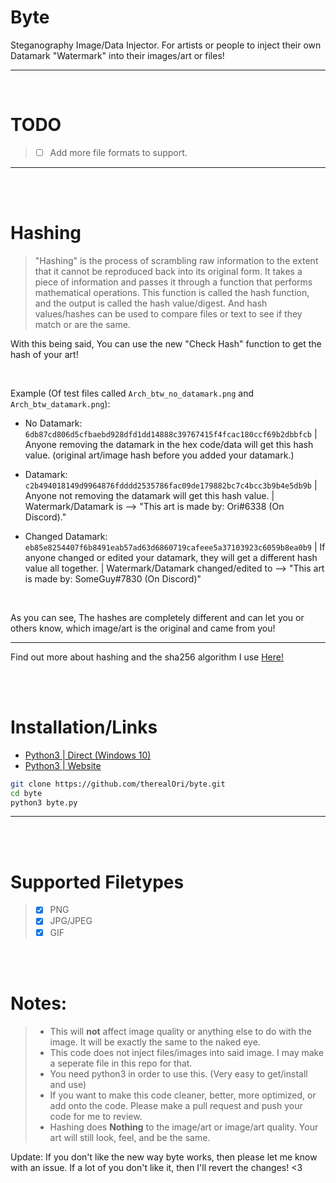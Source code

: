 # Byte
Steganography Image/Data Injector. For artists or people to inject their own Datamark "Watermark" into their images/art or files!
__ __
<br />

# TODO
> - [ ] Add more file formats to support.
__ __

<br />
<br />

# Hashing
> "Hashing" is the process of scrambling raw information to the extent that it cannot be reproduced back into its original form. It takes a piece of information and passes it through a function that performs mathematical operations. This function is called the hash function, and the output is called the hash value/digest. And hash values/hashes can be used to compare files or text to see if they match or are the same.

With this being said, You can use the new "Check Hash" function to get the hash of your art!

 <br />

Example (Of test files called `Arch_btw_no_datamark.png` and `Arch_btw_datamark.png`):
 - No Datamark: `6db87cd806d5cfbaebd928dfd1dd14888c39767415f4fcac180ccf69b2dbbfcb` | Anyone removing the datamark in the hex code/data will get this hash value. (original art/image hash before you added your datamark.)
 
- Datamark: `c2b494018149d9964876fdddd2535786fac09de179882bc7c4bcc3b9b4e5db9b` | Anyone not removing the datamark will get this hash value. | Watermark/Datamark is --> "This art is made by: Ori#6338 (On Discord)."

- Changed Datamark: `eb85e8254407f6b8491eab57ad63d6860719cafeee5a37103923c6059b8ea0b9` | If anyone changed or edited your datamark, they will get a different hash value all together. | Watermark/Datamark changed/edited to --> "This art is made by: SomeGuy#7830 (On Discord)"

 <br />

As you can see, The hashes are completely different and can let you or others know, which image/art is the original and came from you!
__ __

Find out more about hashing and the sha256 algorithm I use [Here!](https://www.simplilearn.com/tutorials/cyber-security-tutorial/sha-256-algorithm)



<br />
<br />

# Installation/Links
- [Python3 | Direct (Windows 10)](https://www.python.org/ftp/python/3.10.0/python-3.10.0-amd64.exe)
- [Python3 | Website](https://www.python.org)

```bash
git clone https://github.com/therealOri/byte.git
cd byte
python3 byte.py
```
__ __

<br />
<br />

# Supported Filetypes
> - [x] PNG
> - [x] JPG/JPEG
> - [x] GIF

<br />
<br />

# Notes:
> - This will **not** affect image quality or anything else to do with the image. It will be exactly the same to the naked eye.
> - This code does not inject files/images into said image. I may make a seperate file in this repo for that.
> - You need python3 in order to use this. (Very easy to get/install and use)
> - If you want to make this code cleaner, better, more optimized, or add onto the code. Please make a pull request and push your code for me to review.
> - Hashing does **Nothing** to the image/art or image/art quality. Your art will still look, feel, and be the same.

Update: If you don't like the new way byte works, then please let me know with an issue. If a lot of you don't like it, then I'll revert the changes! <3

